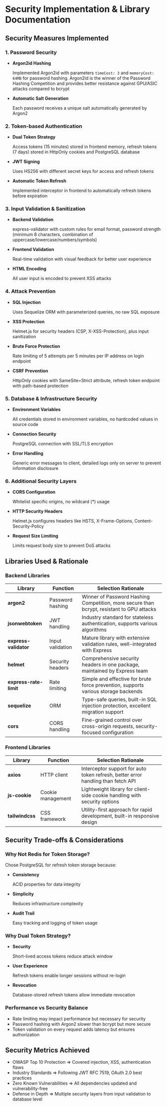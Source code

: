 # Security Implementation & Library Documentation

## Security Measures Implemented

### 1. Password Security
- **Argon2id Hashing**

    Implemented Argon2id with parameters `timeCost: 3` and `memoryCost: 64MB` for password hashing. Argon2id is the winner of the Password Hashing Competition and provides better resistance against GPU/ASIC attacks compared to bcrypt

- **Automatic Salt Generation**

    Each password receives a unique salt automatically generated by Argon2

### 2. Token-based Authentication
- **Dual Token Strategy**

    Access tokens (15 minutes) stored in frontend memory, refresh tokens (7 days) stored in HttpOnly cookies and PostgreSQL database

- **JWT Signing**

    Uses HS256 with different secret keys for access and refresh tokens

- **Automatic Token Refresh**

    Implemented interceptor in frontend to automatically refresh tokens before expiration

### 3. Input Validation & Sanitization
- **Backend Validation**

    express-validator with custom rules for email format, password strength (minimum 8 characters, combination of uppercase/lowercase/numbers/symbols)

- **Frontend Validation**

    Real-time validation with visual feedback for better user experience

- **HTML Encoding**

    All user input is encoded to prevent XSS attacks

### 4. Attack Prevention
- **SQL Injection**

    Uses Sequelize ORM with parameterized queries, no raw SQL exposure

- **XSS Protection**

    Helmet.js for security headers (CSP, X-XSS-Protection), plus input sanitization

- **Brute Force Protection**

    Rate limiting of 5 attempts per 5 minutes per IP address on login endpoint

- **CSRF Prevention**

    HttpOnly cookies with SameSite=Strict attribute, refresh token endpoint with path-based protection

### 5. Database & Infrastructure Security
- **Environment Variables**

    All credentials stored in environment variables, no hardcoded values in source code

- **Connection Security**

    PostgreSQL connection with SSL/TLS encryption

- **Error Handling**

    Generic error messages to client, detailed logs only on server to prevent information disclosure

### 6. Additional Security Layers
- **CORS Configuration**

    Whitelist specific origins, no wildcard (*) usage

- **HTTP Security Headers**

    Helmet.js configures headers like HSTS, X-Frame-Options, Content-Security-Policy

- **Request Size Limiting**

    Limits request body size to prevent DoS attacks

## Libraries Used & Rationale

### Backend Libraries

| Library | Function | Selection Rationale |
|---------|----------|---------------------|
| **argon2** | Password hashing | Winner of Password Hashing Competition, more secure than bcrypt, resistant to GPU attacks |
| **jsonwebtoken** | JWT handling | Industry standard for stateless authentication, supports various algorithms |
| **express-validator** | Input validation | Mature library with extensive validation rules, well-integrated with Express |
| **helmet** | Security headers | Comprehensive security headers in one package, maintained by Express team |
| **express-rate-limit** | Rate limiting | Simple and effective for brute force prevention, supports various storage backends |
| **sequelize** | ORM | Type-safe queries, built-in SQL injection protection, excellent migration support |
| **cors** | CORS handling | Fine-grained control over cross-origin requests, security-focused configuration |

### Frontend Libraries

| Library | Function | Selection Rationale |
|---------|----------|---------------------|
| **axios** | HTTP client | Interceptor support for auto token refresh, better error handling than fetch API |
| **js-cookie** | Cookie management | Lightweight library for client-side cookie handling with security options |
| **tailwindcss** | CSS framework | Utility-first approach for rapid development, built-in responsive design |

## Security Trade-offs & Considerations

### Why Not Redis for Token Storage?
Chose PostgreSQL for refresh token storage because:
- **Consistency**

    ACID properties for data integrity

- **Simplicity**

    Reduces infrastructure complexity

- **Audit Trail**

    Easy tracking and logging of token usage

### Why Dual Token Strategy?
- **Security**

    Short-lived access tokens reduce attack window

- **User Experience**

    Refresh tokens enable longer sessions without re-login

- **Revocation**

    Database-stored refresh tokens allow immediate revocation

### Performance vs Security Balance
- Rate limiting may impact performance but necessary for security
- Password hashing with Argon2 slower than bcrypt but more secure
- Token validation on every request adds latency but ensures authorization

## Security Metrics Achieved
- OWASP Top 10 Protection => Covered injection, XSS, authentication flaws
- Industry Standards => Following JWT RFC 7519, OAuth 2.0 best practices  
- Zero Known Vulnerabilities => All dependencies updated and vulnerability-free
- Defense in Depth => Multiple security layers from input validation to database level
